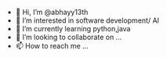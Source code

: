 - 👋 Hi, I’m @abhayy13th
- 👀 I’m interested in software development/ AI
- 🌱 I’m currently learning python,java
- 💞️ I’m looking to collaborate on ...
- 📫 How to reach me ...

<!---
abhayy13th/abhayy13th is a ✨ special ✨ repository because its `README.md` (this file) appears on your GitHub profile.
You can click the Preview link to take a look at your changes.
--->
